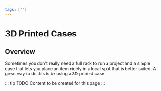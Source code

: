 ```yaml
---
tags: [""]
---
```

# 3D Printed Cases

## Overview
Sometimes you don't really need a full rack to run a project and a simple case that lets you place an item nicely in a local spot that is better suited.
A great way to do this is by using a 3D printed case

::: tip TODO
Content to be created for this page
:::
